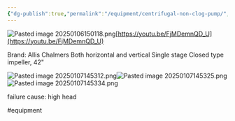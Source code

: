 ```yaml
---
{"dg-publish":true,"permalink":"/equipment/centrifugal-non-clog-pump/","noteIcon":"","created":"2025-01-06T15:01:17.059-06:00"}
---
```


![Pasted image 20250106150118.png](/img/user/Secondary/Images/Pasted%20image%2020250106150118.png)[https://youtu.be/FjMDemnQD_U](https://youtu.be/FjMDemnQD_U)


Brand: Allis Chalmers
Both horizontal and vertical
Single stage
Closed type impeller, 42"

![Pasted image 20250107145312.png](/img/user/Secondary/Images/Pasted%20image%2020250107145312.png)![Pasted image 20250107145325.png](/img/user/Secondary/Images/Pasted%20image%2020250107145325.png) ![Pasted image 20250107145334.png](/img/user/Secondary/Images/Pasted%20image%2020250107145334.png)

failure cause: high head

#equipment 